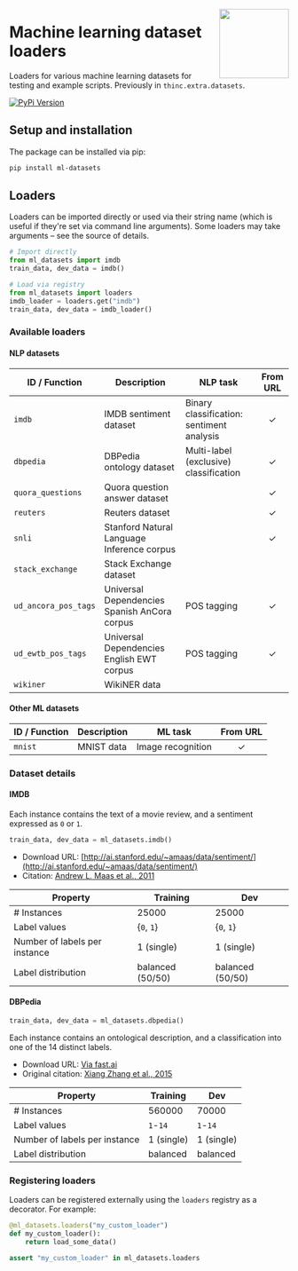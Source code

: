 <a href="https://explosion.ai"><img src="https://explosion.ai/assets/img/logo.svg" width="125" height="125" align="right" /></a>

# Machine learning dataset loaders

Loaders for various machine learning datasets for testing and example scripts.
Previously in `thinc.extra.datasets`.

[![PyPi Version](https://img.shields.io/pypi/v/ml-datasets.svg?style=flat-square&logo=pypi&logoColor=white)](https://pypi.python.org/pypi/ml-datasets)

## Setup and installation

The package can be installed via pip:

```bash
pip install ml-datasets
```

## Loaders

Loaders can be imported directly or used via their string name (which is useful if they're set via command line arguments). Some loaders may take arguments – see the source of details.

```python
# Import directly
from ml_datasets import imdb
train_data, dev_data = imdb()
```

```python
# Load via registry
from ml_datasets import loaders
imdb_loader = loaders.get("imdb")
train_data, dev_data = imdb_loader()
```

### Available loaders

#### NLP datasets

| ID / Function        | Description                                  | NLP task                                  | From URL |
| -------------------- | -------------------------------------------- | ----------------------------------------- | :------: |
| `imdb`               | IMDB sentiment dataset                       | Binary classification: sentiment analysis |    ✓     |
| `dbpedia`            | DBPedia ontology dataset                     | Multi-label (exclusive) classification    |    ✓     |
| `quora_questions`    | Quora question answer dataset                |                                           |    ✓     |
| `reuters`            | Reuters dataset                              |                                           |    ✓     |
| `snli`               | Stanford Natural Language Inference corpus   |                                           |    ✓     |
| `stack_exchange`     | Stack Exchange dataset                       |                                           |          |
| `ud_ancora_pos_tags` | Universal Dependencies Spanish AnCora corpus | POS tagging                               |    ✓     |
| `ud_ewtb_pos_tags`   | Universal Dependencies English EWT corpus    | POS tagging                               |    ✓     |
| `wikiner`            | WikiNER data                                 |                                           |          |

#### Other ML datasets

| ID / Function        | Description                                  | ML task                                  | From URL |
| -------------------- | -------------------------------------------- | ----------------------------------------- | :------: |
| `mnist`              | MNIST data                                   |  Image recognition                                         |    ✓     |


### Dataset details

#### IMDB

Each instance contains the text of a movie review, and a sentiment expressed as `0` or `1`.

```python
train_data, dev_data = ml_datasets.imdb()
```

- Download URL: [http://ai.stanford.edu/~amaas/data/sentiment/](http://ai.stanford.edu/~amaas/data/sentiment/)
- Citation: [Andrew L. Maas et al., 2011](https://www.aclweb.org/anthology/P11-1015/)

| Property                      | Training         | Dev              |
| ----------------------------- | ---------------- | ---------------- |
| # Instances                   | 25000            | 25000            |
| Label values                  | {`0`, `1`}       | {`0`, `1`}       |
| Number of labels per instance | 1 (single)       | 1 (single)       |
| Label distribution            | balanced (50/50) | balanced (50/50) |

#### DBPedia

```python
train_data, dev_data = ml_datasets.dbpedia()
```

Each instance contains an ontological description, and a classification into one of the 14 distinct labels.

- Download URL: [Via fast.ai](https://s3.amazonaws.com/fast-ai-nlp/dbpedia_csv.tgz)
- Original citation: [Xiang Zhang et al., 2015](https://arxiv.org/abs/1509.01626)

| Property                      | Training   | Dev        |
| ----------------------------- | ---------- | ---------- |
| # Instances                   | 560000     | 70000      |
| Label values                  | `1`-`14`   | `1`-`14`   |
| Number of labels per instance | 1 (single) | 1 (single) |
| Label distribution            | balanced   | balanced   |

### Registering loaders

Loaders can be registered externally using the `loaders` registry as a decorator. For example:

```python
@ml_datasets.loaders("my_custom_loader")
def my_custom_loader():
    return load_some_data()

assert "my_custom_loader" in ml_datasets.loaders
```
